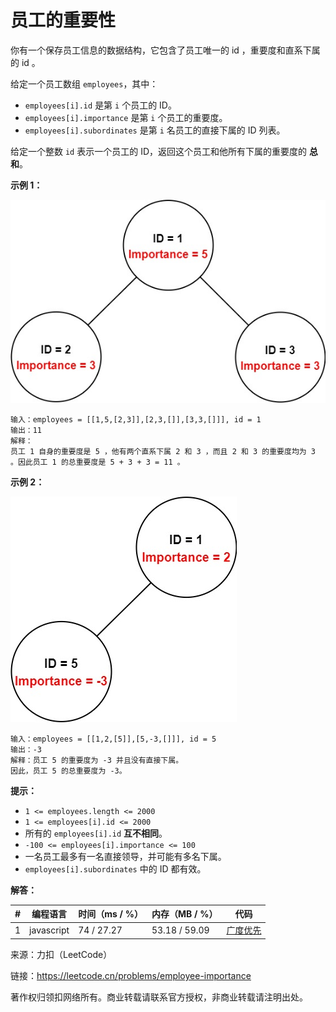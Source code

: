 # 员工的重要性

你有一个保存员工信息的数据结构，它包含了员工唯一的 id ，重要度和直系下属的 id 。

给定一个员工数组 `employees`，其中：

- `employees[i].id` 是第 `i` 个员工的 ID。
- `employees[i].importance` 是第 `i` 个员工的重要度。
- `employees[i].subordinates` 是第 `i` 名员工的直接下属的 ID 列表。

给定一个整数 `id` 表示一个员工的 ID，返回这个员工和他所有下属的重要度的 **总和**。

**示例 1：**

![示例1](./eg1.png)

```
输入：employees = [[1,5,[2,3]],[2,3,[]],[3,3,[]]], id = 1
输出：11
解释：
员工 1 自身的重要度是 5 ，他有两个直系下属 2 和 3 ，而且 2 和 3 的重要度均为 3 。因此员工 1 的总重要度是 5 + 3 + 3 = 11 。
```

**示例 2：**

![示例2](./eg2.png)

```
输入：employees = [[1,2,[5]],[5,-3,[]]], id = 5
输出：-3
解释：员工 5 的重要度为 -3 并且没有直接下属。
因此，员工 5 的总重要度为 -3。
```

**提示：**

- `1 <= employees.length <= 2000`
- `1 <= employees[i].id <= 2000`
- 所有的 `employees[i].id` **互不相同**。
- `-100 <= employees[i].importance <= 100`
- 一名员工最多有一名直接领导，并可能有多名下属。
- `employees[i].subordinates` 中的 ID 都有效。

**解答：**

**#**|**编程语言**|**时间（ms / %）**|**内存（MB / %）**|**代码**
--|--|--|--|--
1|javascript|74 / 27.27|53.18 / 59.09|[广度优先](./javascript/ac_v1.js)

来源：力扣（LeetCode）

链接：https://leetcode.cn/problems/employee-importance

著作权归领扣网络所有。商业转载请联系官方授权，非商业转载请注明出处。
